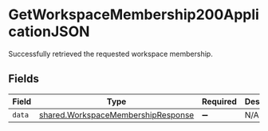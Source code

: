 # GetWorkspaceMembership200ApplicationJSON

Successfully retrieved the requested workspace membership.


## Fields

| Field                                                                                    | Type                                                                                     | Required                                                                                 | Description                                                                              |
| ---------------------------------------------------------------------------------------- | ---------------------------------------------------------------------------------------- | ---------------------------------------------------------------------------------------- | ---------------------------------------------------------------------------------------- |
| `data`                                                                                   | [shared.WorkspaceMembershipResponse](../../models/shared/workspacemembershipresponse.md) | :heavy_minus_sign:                                                                       | N/A                                                                                      |